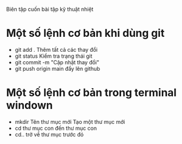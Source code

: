 Biên tập cuốn bài tập kỹ thuật nhiệt
# Một số lệnh cơ bản khi dùng git
- git add .  Thêm tất cả các thay đổi
- git status  Kiểm tra trạng thái git
- git commit -m "Cập nhật thay đổi"
- git push origin main   đẩy lên github

# Một số lệnh cơ bản trong terminal windown
- mkdir Tên thư mục mới   Tạo một thư mục mới
- cd thư mục con  đến thư mục con
- cd.. trở về thư mục trước đó
